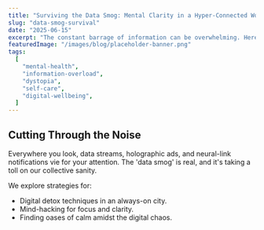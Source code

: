 ```yaml
---
title: "Surviving the Data Smog: Mental Clarity in a Hyper-Connected World"
slug: "data-smog-survival"
date: "2025-06-15"
excerpt: "The constant barrage of information can be overwhelming. Here's how to cope in the neon haze."
featuredImage: "/images/blog/placeholder-banner.png"
tags:
  [
    "mental-health",
    "information-overload",
    "dystopia",
    "self-care",
    "digital-wellbeing",
  ]
---
```


## Cutting Through the Noise

Everywhere you look, data streams, holographic ads, and neural-link notifications vie for your attention. The 'data smog' is real, and it's taking a toll on our collective sanity.

We explore strategies for:

- Digital detox techniques in an always-on city.
- Mind-hacking for focus and clarity.
- Finding oases of calm amidst the digital chaos.
